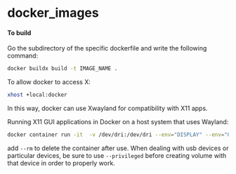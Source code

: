 # docker_images
#### To build
Go the subdirectory of the specific dockerfile and write the following command:
```bash
docker buildx build -t IMAGE_NAME .
```

To allow docker to access X:
```bash
xhost +local:docker
```
In this way, docker can use Xwayland for compatibility with X11 apps.

Running X11 GUI applications in Docker on a host system that uses Wayland:
```bash
docker container run -it  -v /dev/dri:/dev/dri --env="DISPLAY" --env="QT_X11_NO_MITSHM=1" --volume="/tmp/.X11-unix:/tmp/.X11-unix:rw" --device /dev/video0 -v path_of_a_volume:path_of_volume_in_containter --name="NAME" --hostname="docker" IMAGE_NAME

```
add `--rm` to delete the container after use.
When dealing with usb devices or particular devices, be sure to use `--privileged` before creating volume with that device in order to properly work.
